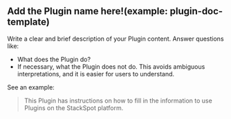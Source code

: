 ## Add the Plugin name here!(example: plugin-doc-template)

Write a clear and brief description of your Plugin content. Answer questions like:

- What does the Plugin do?
- If necessary, what the Plugin does not do.
This avoids ambiguous interpretations, and it is easier for users to understand.

See an example:
> This Plugin has instructions on how to fill in the information to use Plugins on the StackSpot platform.
